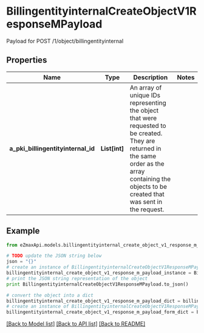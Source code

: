 # BillingentityinternalCreateObjectV1ResponseMPayload

Payload for POST /1/object/billingentityinternal

## Properties
Name | Type | Description | Notes
------------ | ------------- | ------------- | -------------
**a_pki_billingentityinternal_id** | **List[int]** | An array of unique IDs representing the object that were requested to be created.  They are returned in the same order as the array containing the objects to be created that was sent in the request. | 

## Example

```python
from eZmaxApi.models.billingentityinternal_create_object_v1_response_m_payload import BillingentityinternalCreateObjectV1ResponseMPayload

# TODO update the JSON string below
json = "{}"
# create an instance of BillingentityinternalCreateObjectV1ResponseMPayload from a JSON string
billingentityinternal_create_object_v1_response_m_payload_instance = BillingentityinternalCreateObjectV1ResponseMPayload.from_json(json)
# print the JSON string representation of the object
print BillingentityinternalCreateObjectV1ResponseMPayload.to_json()

# convert the object into a dict
billingentityinternal_create_object_v1_response_m_payload_dict = billingentityinternal_create_object_v1_response_m_payload_instance.to_dict()
# create an instance of BillingentityinternalCreateObjectV1ResponseMPayload from a dict
billingentityinternal_create_object_v1_response_m_payload_form_dict = billingentityinternal_create_object_v1_response_m_payload.from_dict(billingentityinternal_create_object_v1_response_m_payload_dict)
```
[[Back to Model list]](../README.md#documentation-for-models) [[Back to API list]](../README.md#documentation-for-api-endpoints) [[Back to README]](../README.md)


